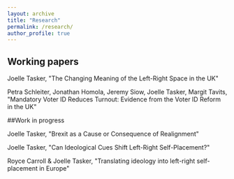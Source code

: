```yaml
---
layout: archive
title: "Research"
permalink: /research/
author_profile: true
---
```

## Working papers

Joelle Tasker, "The Changing Meaning of the Left-Right Space in the UK"

Petra Schleiter, Jonathan Homola, Jeremy Siow, Joelle Tasker, Margit Tavits, "Mandatory Voter ID Reduces Turnout: Evidence from the Voter ID Reform in the UK"

##Work in progress

Joelle Tasker, "Brexit as a Cause or Consequence of Realignment"

Joelle Tasker, "Can Ideological Cues Shift Left-Right Self-Placement?"

Royce Carroll & Joelle Tasker, "Translating ideology into left-right self-placement in Europe"

